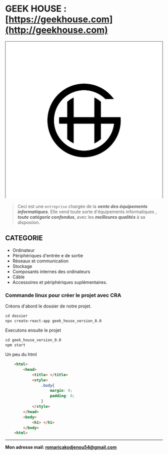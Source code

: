 # GEEK HOUSE : [https://geekhouse.com](http://geekhouse.com)

![](./geek_house.jpg)

>Ceci est une `entreprise` chargée de la ***vente des équipements informatiques***.
Elle vend toute sorte d'équipements informatiques , ***toute catégorie confondus***, avec les ***meilleures qualités*** à sa disposiion.

## CATEGORIE
- Ordinateur
- Périphériques d'entrée e de sortie
- Réseaux et communication
- Stockage
- Composants internes des ordinateurs
- Câble 
- Accessoires et périphériques suplémentaires.

### Commande linux pour créer le projet avec CRA

Créons d'abord le dossier de notre projet.  

    cd dossier
    npx create-react-app geek_house_version_0.0

Executons ensuite le projet

    cd geek_house_version_0.0
    npm start

Un peu du html
```html
    <html>
        <head>
            <title> </title>
            <style>
                .body{
                    margin: 0;
                    padding: 0;
                }
            </style>
        </head>
        <body>
            <h1> </h1>
        </body>
    <html>
```


---
**Mon adresse mail: <romaricakodjenou54@gmail.com>**

<!-- ![](./geek_house.jpg) -->
<!-- <center>
  <img src="./geek_house.jpg" width="50px" height="50px">
</center> -->








